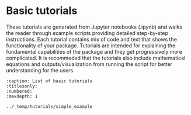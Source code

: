 # Basic tutorials

These tutorials are generated from Jupyter notebooks (.ipynb) and
walks the reader through example scripts providing detailed
step-by-step instructions.
Each tutorial contains mix of code and text that shows the
functionality of your package.
Tutorials are intended for explaining the fundamental capabilities of the package
and they get progressively more complicated.
It is recommeded that the tutorials also include mathematical equations and outputs/visualization 
from running the script for better understanding for the users.

```{toctree}
:caption: List of basic tutorials
:titlesonly:
:numbered:
:maxdepth: 1

../_temp/tutorials/simple_example
```